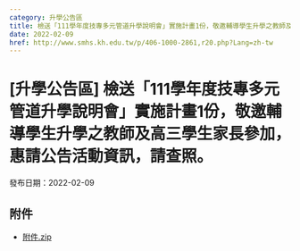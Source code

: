 ```yaml
---
category: 升學公告區
title: 檢送「111學年度技專多元管道升學說明會」實施計畫1份，敬邀輔導學生升學之教師及高三學生家長參加，惠請公告活動資訊，請查照。
date: 2022-02-09
href: http://www.smhs.kh.edu.tw/p/406-1000-2861,r20.php?Lang=zh-tw
---
```


# [升學公告區] 檢送「111學年度技專多元管道升學說明會」實施計畫1份，敬邀輔導學生升學之教師及高三學生家長參加，惠請公告活動資訊，請查照。

發布日期：2022-02-09

<div><div></div><div></div></div>

## 附件

- [附件.zip](https://www.smhs.kh.edu.tw/app/index.php?Action=downloadfile&file=WVhSMFlXTm9MelE0TDNCMFlWOHlOVFV5WHprd01EWTVNekZmTnpNeU1UTXVlbWx3&fname=DGGGROTSYWQO41XX50LKSWHGRK30OOLKDGUWTSKK4125MLVWKPROVTPOUSSSPKPO)
